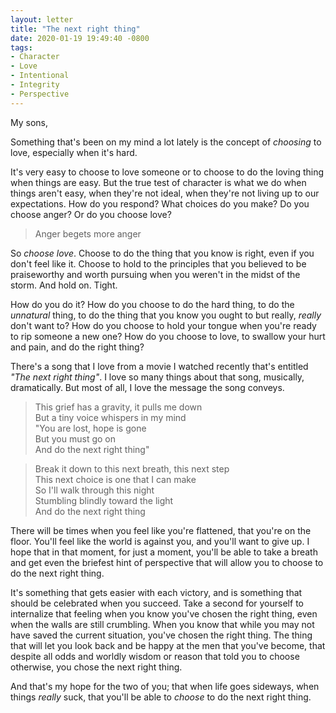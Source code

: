 ```yaml
---
layout: letter
title: "The next right thing"
date: 2020-01-19 19:49:40 -0800
tags:
- Character
- Love
- Intentional
- Integrity
- Perspective
---
```

My sons,

Something that's been on my mind a lot lately is the concept of *choosing* to love, especially when it's hard.

It's very easy to choose to love someone or to choose to do the loving thing when things are easy. But the true test of character is what we do when things aren't easy, when they're not ideal, when they're not living up to our expectations. How do you respond? What choices do you make? Do you choose anger? Or do you choose love?

> Anger begets more anger

So *choose love*. Choose to do the thing that you know is right, even if you don't feel like it. Choose to hold to the principles that you believed to be praiseworthy and worth pursuing when you weren't in the midst of the storm. And hold on. Tight.

How do you do it? How do you choose to do the hard thing, to do the *unnatural* thing, to do the thing that you know you ought to but really, *really* don't want to? How do you choose to hold your tongue when you're ready to rip someone a new one? How do you choose to love, to swallow your hurt and pain, and do the right thing?

There's a song that I love from a movie I watched recently that's entitled *"The next right thing"*. I love so many things about that song, musically, dramatically. But most of all, I love the message the song conveys.

> This grief has a gravity, it pulls me down<br>
> But a tiny voice whispers in my mind<br>
> "You are lost, hope is gone<br>
> But you must go on<br>
> And do the next right thing"

> Break it down to this next breath, this next step<br>
> This next choice is one that I can make<br>
> So I'll walk through this night<br>
> Stumbling blindly toward the light<br>
> And do the next right thing

There will be times when you feel like you're flattened, that you're on the floor. You'll feel like the world is against you, and you'll want to give up. I hope that in that moment, for just a moment, you'll be able to take a breath and get even the briefest hint of perspective that will allow you to choose to do the next right thing.

It's something that gets easier with each victory, and is something that should be celebrated when you succeed. Take a second for yourself to internalize that feeling when you know you've chosen the right thing, even when the walls are still crumbling. When you know that while you may not have saved the current situation, you've chosen the right thing. The thing that will let you look back and be happy at the men that you've become, that despite all odds and worldly wisdom or reason that told you to choose otherwise, you chose the next right thing.

And that's my hope for the two of you; that when life goes sideways, when things *really* suck, that you'll be able to *choose* to do the next right thing.
